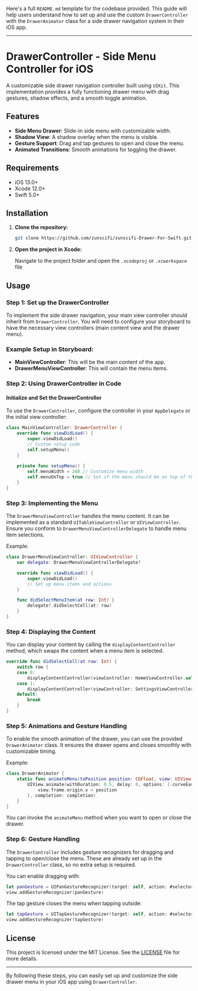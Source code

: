 Here's a full `README.md` template for the codebase provided. This guide will help users understand how to set up and use the custom `DrawerController` with the `DrawerAnimator` class for a side drawer navigation system in their iOS app.

---

# DrawerController - Side Menu Controller for iOS

A customizable side drawer navigation controller built using `UIKit`. This implementation provides a fully functioning drawer menu with drag gestures, shadow effects, and a smooth toggle animation.

## Features

- **Side Menu Drawer**: Slide-in side menu with customizable width.
- **Shadow View**: A shadow overlay when the menu is visible.
- **Gesture Support**: Drag and tap gestures to open and close the menu.
- **Animated Transitions**: Smooth animations for toggling the drawer.

## Requirements

- iOS 13.0+
- Xcode 12.0+
- Swift 5.0+

## Installation

1. **Clone the repository:**

   ```bash
   git clone https://github.com/zunscifi/zunscifi-Drawer-For-Swift.git
   ```

2. **Open the project in Xcode:**

   Navigate to the project folder and open the `.xcodeproj` or `.xcworkspace` file

## Usage

### Step 1: Set up the DrawerController

To implement the side drawer navigation, your main view controller should inherit from `DrawerController`. You will need to configure your storyboard to have the necessary view controllers (main content view and the drawer menu).

### Example Setup in Storyboard:

- **MainViewController**: This will be the main content of the app.
- **DrawerMenuViewController**: This will contain the menu items.

### Step 2: Using DrawerController in Code

#### Initialize and Set the DrawerController

To use the `DrawerController`, configure the controller in your `AppDelegate` or the initial view controller:

```swift
class MainViewController: DrawerController {
    override func viewDidLoad() {
        super.viewDidLoad()
        // Custom setup code
        self.setupMenu()
    }
    
    private func setupMenu() {
        self.menuWidth = 260 // Customize menu width
        self.menuOnTop = true // Set if the menu should be on top of the content
    }
}
```

### Step 3: Implementing the Menu

The `DrawerMenuViewController` handles the menu content. It can be implemented as a standard `UITableViewController` or `UIViewController`. Ensure you conform to `DrawerMenuViewControllerDelegate` to handle menu item selections.

Example:

```swift
class DrawerMenuViewController: UIViewController {
    var delegate: DrawerMenuViewControllerDelegate?

    override func viewDidLoad() {
        super.viewDidLoad()
        // Set up menu items and actions
    }

    func didSelectMenuItem(at row: Int) {
        delegate?.didSelectCell(at: row)
    }
}
```

### Step 4: Displaying the Content

You can display your content by calling the `displayContentController` method, which swaps the content when a menu item is selected.

```swift
override func didSelectCell(at row: Int) {
    switch row {
    case 0:
        displayContentController(viewController: HomeViewController.self, storyboardId: "HomeVC")
    case 1:
        displayContentController(viewController: SettingsViewController.self, storyboardId: "SettingsVC")
    default:
        break
    }
}
```

### Step 5: Animations and Gesture Handling

To enable the smooth animation of the drawer, you can use the provided `DrawerAnimator` class. It ensures the drawer opens and closes smoothly with customizable timing.

Example:

```swift
class DrawerAnimator {
    static func animateMenu(toPosition position: CGFloat, view: UIView, completion: @escaping (Bool) -> Void) {
        UIView.animate(withDuration: 0.5, delay: 0, options: [.curveEaseInOut], animations: {
            view.frame.origin.x = position
        }, completion: completion)
    }
}
```

You can invoke the `animateMenu` method when you want to open or close the drawer.

### Step 6: Gesture Handling

The `DrawerController` includes gesture recognizers for dragging and tapping to open/close the menu. These are already set up in the `DrawerController` class, so no extra setup is required. 

You can enable dragging with:

```swift
let panGesture = UIPanGestureRecognizer(target: self, action: #selector(handlePan))
view.addGestureRecognizer(panGesture)
```

The tap gesture closes the menu when tapping outside:

```swift
let tapGesture = UITapGestureRecognizer(target: self, action: #selector(handleTap))
view.addGestureRecognizer(tapGesture)
```

## License

This project is licensed under the MIT License. See the [LICENSE](LICENSE) file for more details.

---

By following these steps, you can easily set up and customize the side drawer menu in your iOS app using `DrawerController`.
